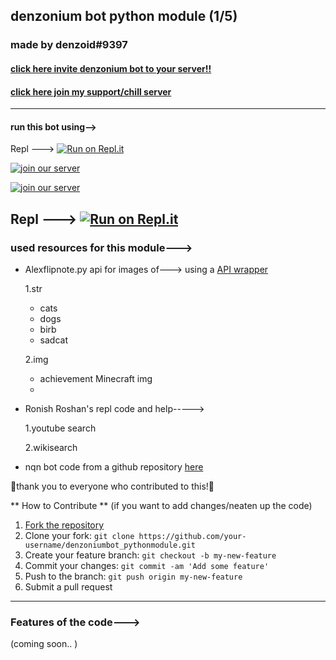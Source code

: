 ## denzonium bot python module (1/5)
### made by denzoid#9397 
#### [click here invite denzonium bot to your server!!](https://dsc.gg/denzonium_bot "invite denzonium bot")
#### [click here join my support/chill server](https://dsc.gg/chilly_place "join chilly place server")
---
#### run this bot using-->

Repl ---> [![Run on Repl.it](https://repl.it/badge/github/denzven/denzoniumbot_pythonmodule)](https://repl.it/github/denzven/denzoniumbot_pythonmodule)

[![join our server](https://api.dsc.gg/v2/widget/chilly_place)](https://api.dsc.gg/v2/widget/chilly_place?style=small)

[![join our server](https://api.dsc.gg/v2/widget/denzonium_bot)](https://api.dsc.gg/v2/widget/denzonium_bot?style=small)


Repl ---> [![Run on Repl.it](https://upload.wikimedia.org/wikipedia/commons/thumb/b/b2/Repl.it_logo.svg/100px-Repl.it_logo.svg.png)](https://upload.wikimedia.org/wikipedia/commons/thumb/b/b2/Repl.it_logo.svg/600px-Repl.it_logo.svg.pnghttps://repl.it/github/denzven/denzoniumbot_pythonmodule)
---


### used resources for this module--->


- Alexflipnote.py api for images of--->
using a [API wrapper](https://github.com/Soheab/alexflipnote.py)

   1.str
    - cats
    - dogs
    - birb
    - sadcat



   2.img
   - achievement Minecraft img
   - 
      
      
      

- Ronish Roshan's repl code and help----->

    1.youtube search

    2.wikisearch

- nqn bot code from a github repository
 [here](https://github.com/animeforreal/Not-Quite-Nitro-Python)
 
 💜thank you to everyone who contributed to this!💜
 
 ** How to Contribute ** (if you want to add changes/neaten up the code)
1. [Fork the repository](https://github.com/denzven/denzoniumbot_pythonmodule/fork)
2. Clone your fork: `git clone https://github.com/your-username/denzoniumbot_pythonmodule.git`
3. Create your feature branch: `git checkout -b my-new-feature`
4. Commit your changes: `git commit -am 'Add some feature'`
5. Push to the branch: `git push origin my-new-feature`
6. Submit a pull request



---

### Features of the code--->

(coming soon.. )